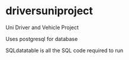 # driversuniproject
Uni Driver and Vehicle Project


Uses postgresql for database


SQLdatatable is all the SQL code required to run
